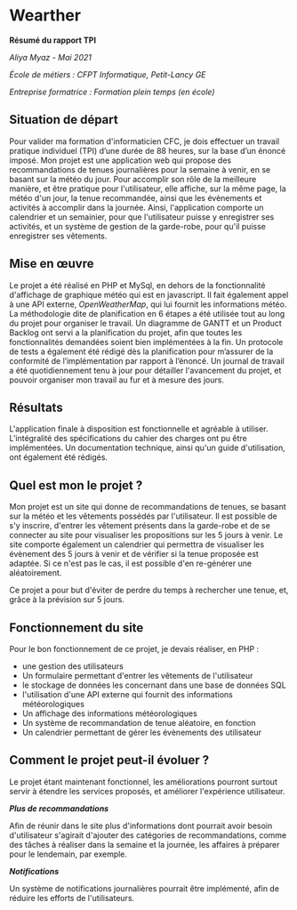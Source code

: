# Wearther

**Résumé du rapport TPI**

*Aliya Myaz - Mai 2021*

*École de métiers : CFPT Informatique, Petit-Lancy GE*

*Entreprise formatrice : Formation plein temps (en école)*



## Situation de départ

Pour valider ma formation d'informaticien CFC, je dois effectuer un travail pratique individuel (TPI) d’une durée de 88 heures, sur la base d’un énoncé imposé. Mon projet est une application web qui propose des recommandations de tenues journalières pour la semaine à venir, en se basant sur la météo du jour. Pour accomplir son rôle de la meilleure manière, et être pratique pour l'utilisateur, elle affiche, sur la même page, la météo d'un jour, la tenue recommandée, ainsi que les évènements et activités à accomplir dans la journée. Ainsi, l'application comporte un calendrier et un semainier, pour que l'utilisateur puisse y enregistrer ses activités, et un système de gestion de la garde-robe, pour qu'il puisse enregistrer ses vêtements.



## Mise en œuvre

Le projet a été réalisé en PHP et MySql, en dehors de la fonctionnalité d'affichage de graphique météo qui est en javascript. Il fait également appel à une API externe, *OpenWeatherMap*, qui lui fournit les informations météo. La méthodologie dite de planification en 6 étapes a été utilisée tout au long du projet pour organiser le travail. Un diagramme de GANTT et un Product Backlog ont servi a la planification du projet, afin que toutes les fonctionnalités demandées soient bien implémentées à la fin. Un protocole de tests a également été rédigé dès la planification pour m’assurer de la conformité de l’implémentation par rapport à l’énoncé. Un journal de travail a été quotidiennement tenu à jour pour détailler l'avancement du projet, et pouvoir organiser mon travail au fur et à mesure des jours.



## Résultats

L'application finale à disposition est fonctionnelle et agréable à utiliser. L’intégralité des spécifications du cahier des charges ont pu être implémentées. Un documentation technique, ainsi qu'un guide d'utilisation, ont également été rédigés.









































## Quel est mon le projet ?

Mon projet est un site qui donne de recommandations de tenues, se basant sur la météo et les vêtements possédés par l'utilisateur. Il est possible de s'y inscrire, d'entrer les vêtement présents dans la garde-robe et de se connecter au site pour visualiser les propositions sur les 5 jours à venir. Le site comporte également un calendrier qui permettra de visualiser les évènement des 5 jours à venir et de vérifier si la tenue proposée est adaptée. Si ce n'est pas le cas, il est possible d'en re-générer une aléatoirement.

Ce projet a pour but d'éviter de perdre du temps à rechercher une tenue, et, grâce à la prévision sur 5 jours.



## Fonctionnement du site

Pour le bon fonctionnement de ce projet, je devais réaliser, en PHP :

* une gestion des utilisateurs
* Un formulaire permettant d'entrer les vêtements de l'utilisateur
* le stockage de données les concernant dans une base de données SQL
* l'utilisation d'une API externe qui fournit des informations météorologiques
* Un affichage des informations météorologiques 
* Un système de recommandation de tenue aléatoire, en fonction 
* Un calendrier permettant de gérer les évènements des utilisateur



## Comment le projet peut-il évoluer ?

Le projet étant maintenant fonctionnel, les améliorations pourront surtout servir à étendre les services proposés, et améliorer l'expérience utilisateur.

***Plus de recommandations***

Afin de réunir dans le site plus d'informations dont pourrait avoir besoin d'utilisateur s'agirait d'ajouter des catégories de recommandations, comme des tâches à réaliser dans la semaine et la journée, les affaires à préparer pour le lendemain, par exemple.

***Notifications***

Un système de notifications journalières pourrait être implémenté, afin de réduire les efforts de l'utilisateurs. 